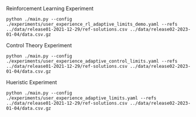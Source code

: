 Reinforcement Learning Experiment 
```
python ./main.py --config ./experiments/user_experience_rl_adaptive_limits_demo.yaml --refs ../data/release01-2021-12-29/ref-solutions.csv ../data/release02-2023-01-04/data.csv.gz
```

Control Theory Experiment 
```
python ./main.py --config ./experiments/user_experience_adaptive_control_limits.yaml --refs ../data/release01-2021-12-29/ref-solutions.csv ../data/release02-2023-01-04/data.csv.gz
```

Hueristic Experiment 

```
python ./main.py --config ./experiments/user_experience_adaptive_limits.yaml --refs ../data/release01-2021-12-29/ref-solutions.csv ../data/release02-2023-01-04/data.csv.gz
```